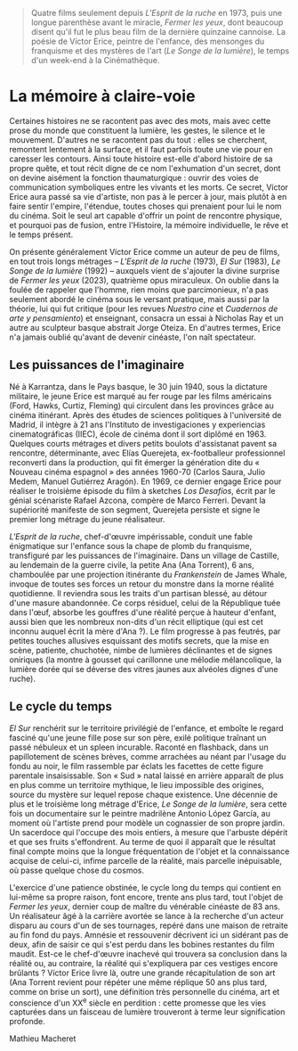 > Quatre films seulement depuis _L'Esprit de la ruche_ en 1973, puis une longue parenthèse avant le miracle, _Fermer les yeux_, dont beaucoup disent qu'il fut le plus beau film de la dernière quinzaine cannoise. La poésie de Víctor Erice, peintre de l'enfance, des mensonges du franquisme et des mystères de l'art (_Le Songe de la lumière_), le temps d'un week-end à la Cinémathèque.

# La mémoire à claire-voie

Certaines histoires ne se racontent pas avec des mots, mais avec cette prose du monde que constituent la lumière, les gestes, le silence et le mouvement. D'autres ne se racontent pas du tout : elles se cherchent, remontent lentement à la surface, et il faut parfois toute une vie pour en caresser les contours. Ainsi toute histoire est-elle d'abord histoire de sa propre quête, et tout récit digne de ce nom l'exhumation d'un secret, dont on devine aisément la fonction thaumaturgique : ouvrir des voies de communication symboliques entre les vivants et les morts. Ce secret, Víctor Erice aura passé sa vie d'artiste, non pas à le percer à jour, mais plutôt à en faire sentir l'empire, l'étendue, toutes choses qui prenaient pour lui le nom du cinéma. Soit le seul art capable d'offrir un point de rencontre physique, et pourquoi pas de fusion, entre l'Histoire, la mémoire individuelle, le rêve et le temps présent.

On présente généralement Víctor Erice comme un auteur de peu de films, en tout trois longs métrages – _L'Esprit de la ruche_ (1973), _El Sur_ (1983), _Le Songe de la lumière_ (1992) – auxquels vient de s'ajouter la divine surprise de _Fermer les yeux_ (2023), quatrième opus miraculeux. On oublie dans la foulée de rappeler que l'homme, rien moins que parcimonieux, n'a pas seulement abordé le cinéma sous le versant pratique, mais aussi par la théorie, lui qui fut critique (pour les revues _Nuestro cine_ et _Cuadernos de arte y pensamiento_) et enseignant, consacra un essai à Nicholas Ray et un autre au sculpteur basque abstrait Jorge Oteiza. En d'autres termes, Erice n'a jamais oublié qu'avant de devenir cinéaste, l'on naît spectateur.

## Les puissances de l'imaginaire

Né à Karrantza, dans le Pays basque, le 30 juin 1940, sous la dictature militaire, le jeune Erice est marqué au fer rouge par les films américains (Ford, Hawks, Curtiz, Fleming) qui circulent dans les provinces grâce au cinéma itinérant. Après des études de sciences politiques à l'université de Madrid, il intègre à 21 ans l'Instituto de investigaciones y experiencias cinematográficas (IIEC), école de cinéma dont il sort diplômé en 1963. Quelques courts métrages et divers petits boulots d'assistanat pavent sa rencontre, déterminante, avec Elías Querejeta, ex-footballeur professionnel reconverti dans la production, qui fit émerger la génération dite du « Nouveau cinéma espagnol » des années 1960-70 (Carlos Saura, Julio Medem, Manuel Gutiérrez Aragón). En 1969, ce dernier engage Erice pour réaliser le troisième épisode du film à sketches _Los Desafíos_, écrit par le génial scénariste Rafael Azcona, compère de Marco Ferreri. Devant la supériorité manifeste de son segment, Querejeta persiste et signe le premier long métrage du jeune réalisateur.

_L'Esprit de la ruche_, chef-d'œuvre impérissable, conduit une fable énigmatique sur l'enfance sous la chape de plomb du franquisme, transfiguré par les puissances de l'imaginaire. Dans un village de Castille, au lendemain de la guerre civile, la petite Ana (Ana Torrent), 6 ans, chamboulée par une projection itinérante du _Frankenstein_ de James Whale, invoque de toutes ses forces un retour du monstre dans la morne réalité quotidienne. Il reviendra sous les traits d'un partisan blessé, au détour d'une masure abandonnée. Ce corps résiduel, celui de la République tuée dans l'œuf, absorbe les gouffres d'une réalité perçue à hauteur d'enfant, aussi bien que les nombreux non-dits d'un récit elliptique (qui est cet inconnu auquel écrit la mère d'Ana ?). Le film progresse à pas feutrés, par petites touches allusives esquissant des motifs secrets, que la mise en scène, patiente, chuchotée, nimbe de lumières déclinantes et de signes oniriques (la montre à gousset qui carillonne une mélodie mélancolique, la lumière dorée qui se déverse des vitres jaunes aux alvéoles dignes d'une ruche).

## Le cycle du temps

_El Sur_ renchérit sur le territoire privilégié de l'enfance, et emboîte le regard fasciné qu'une jeune fille pose sur son père, exilé politique traînant un passé nébuleux et un spleen incurable. Raconté en flashback, dans un papillotement de scènes brèves, comme arrachées au néant par l'usage du fondu au noir, le film rassemble par éclats les facettes de cette figure parentale insaisissable. Son « Sud » natal laissé en arrière apparaît de plus en plus comme un territoire mythique, le lieu impossible des origines, source du mystère sur lequel repose chaque existence. Une décennie de plus et le troisième long métrage d'Erice, _Le Songe de la lumière_, sera cette fois un documentaire sur le peintre madrilène Antonio López García, au moment où l'artiste prend pour modèle un cognassier de son propre jardin. Un sacerdoce qui l'occupe des mois entiers, à mesure que l'arbuste dépérit et que ses fruits s'effondrent. Au terme de quoi il apparaît que le résultat final compte moins que la longue fréquentation de l'objet et la connaissance acquise de celui-ci, infime parcelle de la réalité, mais parcelle inépuisable, où passe quelque chose du cosmos.

L'exercice d'une patience obstinée, le cycle long du temps qui contient en lui-même sa propre raison, font encore, trente ans plus tard, tout l'objet de _Fermer les yeux_, dernier coup de maître du vénérable cinéaste de 83 ans. Un réalisateur âgé à la carrière avortée se lance à la recherche d'un acteur disparu au cours d'un de ses tournages, repéré dans une maison de retraite au fin fond du pays. Amnésie et ressouvenir décrivent ici un sidérant pas de deux, afin de saisir ce qui s'est perdu dans les bobines restantes du film maudit. Est-ce le chef-d'œuvre inachevé qui trouvera sa conclusion dans la réalité ou, au contraire, la réalité qui s'expliquera par ces vestiges encore brûlants ? Víctor Erice livre là, outre une grande récapitulation de son art (Ana Torrent revient pour répéter une même réplique 50 ans plus tard, comme on brise un sort), une définition très personnelle du cinéma, art et conscience d'un XX<sup>e</sup> siècle en perdition : cette promesse que les vies capturées dans un faisceau de lumière trouveront à terme leur signification profonde.

Mathieu Macheret
